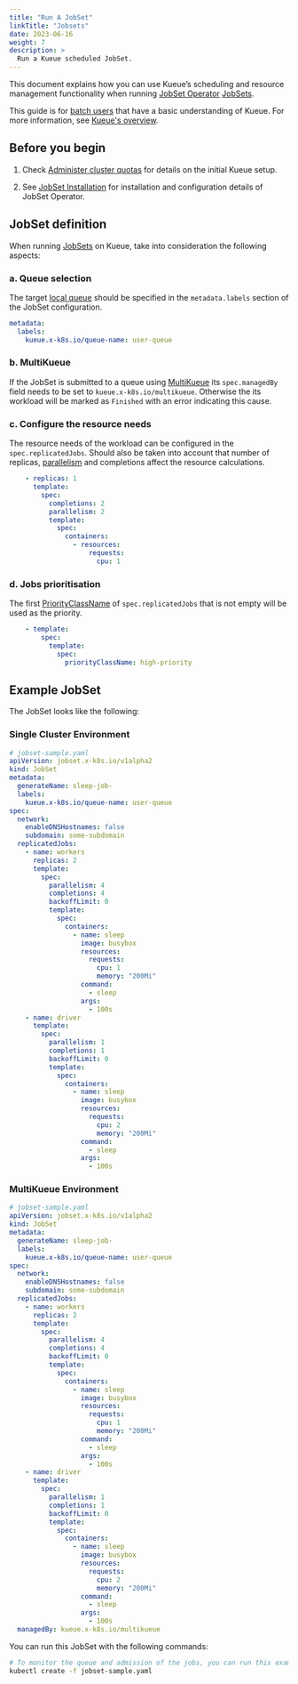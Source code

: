 ```yaml
---
title: "Run A JobSet"
linkTitle: "Jobsets"
date: 2023-06-16
weight: 7
description: >
  Run a Kueue scheduled JobSet.
---
```


This document explains how you can use Kueue’s scheduling and resource management functionality when running [JobSet Operator](https://github.com/kubernetes-sigs/jobset) [JobSets](https://github.com/kubernetes-sigs/jobset/blob/main/docs/concepts/README.md).

This guide is for [batch users](/docs/tasks#batch-user) that have a basic understanding of Kueue. For more information, see [Kueue's overview](/docs/overview).

## Before you begin

1. Check [Administer cluster quotas](/docs/tasks/manage/administer_cluster_quotas) for details on the initial Kueue setup.

2. See [JobSet Installation](https://github.com/kubernetes-sigs/jobset/blob/main/docs/setup/install.md) for installation and configuration details of JobSet Operator.

## JobSet definition

When running [JobSets](https://github.com/kubernetes-sigs/jobset/blob/main/docs/concepts/README.md) on
Kueue, take into consideration the following aspects:

### a. Queue selection

The target [local queue](/docs/concepts/local_queue) should be specified in the `metadata.labels` section of the JobSet configuration.

```yaml
metadata:
  labels:
    kueue.x-k8s.io/queue-name: user-queue
```

### b. MultiKueue

If the JobSet is submitted to a queue using [MultiKueue](/docs/concepts/multikueue) its `spec.managedBy` field needs to be set to `kueue.x-k8s.io/multikueue`. Otherwise the its workload will be marked as `Finished` with an error indicating this cause.

### c. Configure the resource needs

The resource needs of the workload can be configured in the `spec.replicatedJobs`. Should also be taken into account that number of replicas, [parallelism](https://kubernetes.io/docs/concepts/workloads/controllers/job/#parallel-jobs) and completions affect the resource calculations. 

```yaml
    - replicas: 1
      template:
        spec:
          completions: 2
          parallelism: 2
          template:
            spec:
              containers:
                - resources:
                    requests:
                      cpu: 1
```

### d. Jobs prioritisation
  
The first [PriorityClassName](https://kubernetes.io/docs/concepts/scheduling-eviction/pod-priority-preemption/#priorityclass) of `spec.replicatedJobs` that is not empty will be used as the priority.

```yaml
    - template:
        spec:
          template:
            spec:
              priorityClassName: high-priority
```

## Example JobSet

The JobSet looks like the following:

### Single Cluster Environment

```yaml
# jobset-sample.yaml
apiVersion: jobset.x-k8s.io/v1alpha2
kind: JobSet
metadata:
  generateName: sleep-job-
  labels:
    kueue.x-k8s.io/queue-name: user-queue
spec:
  network:
    enableDNSHostnames: false
    subdomain: some-subdomain
  replicatedJobs:
    - name: workers
      replicas: 2
      template:
        spec:
          parallelism: 4
          completions: 4
          backoffLimit: 0
          template:
            spec:
              containers:
                - name: sleep
                  image: busybox
                  resources:
                    requests:
                      cpu: 1
                      memory: "200Mi"
                  command:
                    - sleep
                  args:
                    - 100s
    - name: driver
      template:
        spec:
          parallelism: 1
          completions: 1
          backoffLimit: 0
          template:
            spec:
              containers:
                - name: sleep
                  image: busybox
                  resources:
                    requests:
                      cpu: 2
                      memory: "200Mi"
                  command:
                    - sleep
                  args:
                    - 100s
```

### MultiKueue Environment

```yaml
# jobset-sample.yaml
apiVersion: jobset.x-k8s.io/v1alpha2
kind: JobSet
metadata:
  generateName: sleep-job-
  labels:
    kueue.x-k8s.io/queue-name: user-queue
spec:
  network:
    enableDNSHostnames: false
    subdomain: some-subdomain
  replicatedJobs:
    - name: workers
      replicas: 2
      template:
        spec:
          parallelism: 4
          completions: 4
          backoffLimit: 0
          template:
            spec:
              containers:
                - name: sleep
                  image: busybox
                  resources:
                    requests:
                      cpu: 1
                      memory: "200Mi"
                  command:
                    - sleep
                  args:
                    - 100s
    - name: driver
      template:
        spec:
          parallelism: 1
          completions: 1
          backoffLimit: 0
          template:
            spec:
              containers:
                - name: sleep
                  image: busybox
                  resources:
                    requests:
                      cpu: 2
                      memory: "200Mi"
                  command:
                    - sleep
                  args:
                    - 100s
  managedBy: kueue.x-k8s.io/multikueue
```

You can run this JobSet with the following commands:

```sh
# To monitor the queue and admission of the jobs, you can run this example multiple times:
kubectl create -f jobset-sample.yaml
```
